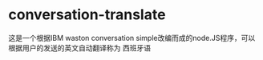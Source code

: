 # conversation-translate
这是一个根据IBM waston conversation simple改编而成的node.JS程序，可以根据用户的发送的英文自动翻译称为
西班牙语

